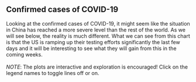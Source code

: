 ## Confirmed cases of COVID-19
Looking at the confirmed cases of COVID-19, it might seem like the situation in China has reached a more severe level than the rest of the world.
As we will see below, the reality is much different. 
What we can see from this chart is that the US is ramping up their testing efforts significantly the last few days and it will be interesting to see what they will gain from this in the coming weeks.
<br /><br /> _NOTE_: The plots are interactive and exploration is encouraged! Click on the legend names to toggle lines off or on.
